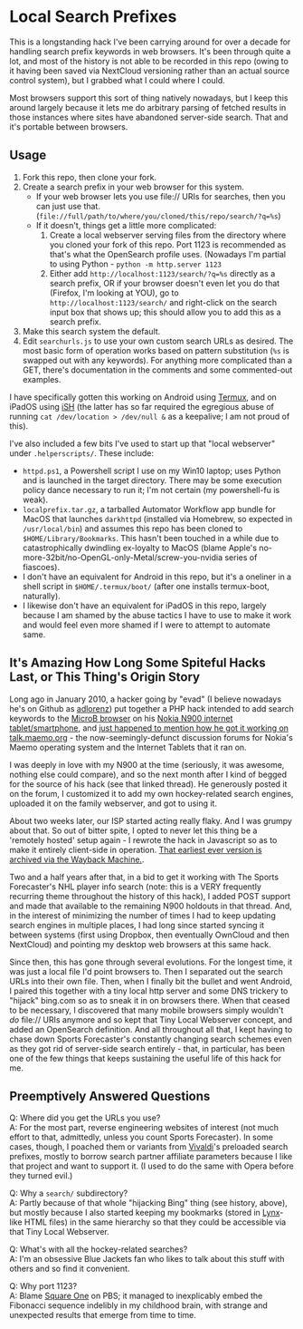 Local Search Prefixes
=====================

This is a longstanding hack I've been carrying around for over a decade for handling search prefix keywords in web browsers. It's been through quite a lot, and most of the history is not able to be recorded in this repo (owing to it having been saved via NextCloud versioning rather than an actual source control system), but I grabbed what I could where I could.

Most browsers support this sort of thing natively nowadays, but I keep this around largely because it lets me do arbitrary parsing of fetched results in those instances where sites have abandoned server-side search. That and it's portable between browsers.


Usage
-----

1. Fork this repo, then clone your fork.
2. Create a search prefix in your web browser for this system.
    - If your web browser lets you use file:// URIs for searches, then you can just use that. (`file://full/path/to/where/you/cloned/this/repo/search/?q=%s`)
    - If it doesn't, things get a little more complicated:
        1. Create a local webserver serving files from the directory where you cloned your fork of this repo. Port 1123 is recommended as that's what the OpenSearch profile uses. (Nowadays I'm partial to using Python - `python -m http.server 1123`
        2. Either add `http://localhost:1123/search/?q=%s` directly as a search prefix, OR if your browser doesn't even let you do that (Firefox, I'm looking at YOU), go to `http://localhost:1123/search/` and right-click on the search input box that shows up; this should allow you to add this as a search prefix.
3. Make this search system the default.
4. Edit `searchurls.js` to use your own custom search URLs as desired. The most basic form of operation works based on pattern substitution (`%s` is swapped out with any keywords). For anything more complicated than a GET, there's documentation in the comments and some commented-out examples.

I have specifically gotten this working on Android using [Termux](https://termux.com), and on iPadOS using [iSH](https://ish.app) (the latter has so far required the egregious abuse of running `cat /dev/location > /dev/null &` as a keepalive; I am not proud of this).

I've also included a few bits I've used to start up that "local webserver" under `.helperscripts/`. These include:
- `httpd.ps1`, a Powershell script I use on my Win10 laptop; uses Python and is launched in the target directory. There may be some execution policy dance necessary to run it; I'm not certain (my powershell-fu is weak).
- `localprefix.tar.gz`, a tarballed Automator Workflow app bundle for MacOS that launches `darkhttpd` (installed via Homebrew, so expected in `/usr/local/bin`) and assumes this repo has been cloned to `$HOME/Library/Bookmarks`. This hasn't been touched in a while due to catastrophically dwindling ex-loyalty to MacOS (blame Apple's no-more-32bit/no-OpenGL-only-Metal/screw-you-nvidia series of fiascoes).
- I don't have an equivalent for Android in this repo, but it's a oneliner in a shell script in `$HOME/.termux/boot/` (after one installs termux-boot, naturally).
- I likewise don't have an equivalent for iPadOS in this repo, largely because I am shamed by the abuse tactics I have to use to make it work and would feel even more shamed if I were to attempt to automate same.


It's Amazing How Long Some Spiteful Hacks Last, or This Thing's Origin Story
----------------------------------------------------------------------------

Long ago in January 2010, a hacker going by "evad" (I believe nowadays he's on Github as [adlorenz](https://github.com/adlorenz)) put together a PHP hack intended to add search keywords to the [MicroB browser](https://en.wikipedia.org/wiki/MicroB) on his [Nokia N900 internet tablet/smartphone](https://en.wikipedia.org/wiki/Nokia_N900), and [just happened to mention how he got it working on talk.maemo.org](http://web.archive.org/web/20210329091502/https://talk.maemo.org/showthread.php?t=39214) - the now-seemingly-defunct discussion forums for Nokia's Maemo operating system and the Internet Tablets that it ran on.

I was deeply in love with my N900 at the time (seriously, it was awesome, nothing else could compare), and so the next month after I kind of begged for the source of his hack (see that linked thread). He generously posted it on the forum, I customized it to add my own hockey-related search engines, uploaded it on the family webserver, and got to using it.

About two weeks later, our ISP started acting really flaky. And I was grumpy about that. So out of bitter spite, I opted to never let this thing be a 'remotely hosted' setup again - I rewrote the hack in Javascript so as to make it entirely client-side in operation. [That earliest ever version is archived via the Wayback Machine.](http://web.archive.org/web/20210329091502/https://talk.maemo.org/attachment.php?attachmentid=7533&d=1267167539).

Two and a half years after that, in a bid to get it working with The Sports Forecaster's NHL player info search (note: this is a VERY frequently recurring theme throughout the history of this hack), I added POST support and made that available to the remaining N900 holdouts in that thread. And, in the interest of minimizing the number of times I had to keep updating search engines in multiple places, I had long since started syncing it between systems (first using Dropbox, then eventually OwnCloud and then NextCloud) and pointing my desktop web browsers at this same hack.

Since then, this has gone through several evolutions. For the longest time, it was just a local file I'd point browsers to. Then I separated out the search URLs into their own file. Then, when I finally bit the bullet and went Android, I paired this together with a tiny local http server and some DNS trickery to "hijack" bing.com so as to sneak it in on browsers there. When that ceased to be necessary, I discovered that many mobile browsers simply wouldn't *do* file:// URIs anymore and so kept that Tiny Local Webserver concept, and added an OpenSearch definition. And all throughout all that, I kept having to chase down Sports Forecaster's constantly changing search schemes even as they got rid of server-side search entirely - that, in particular, has been one of the few things that keeps sustaining the useful life of this hack for me.


Preemptively Answered Questions
-------------------------------

Q: Where did you get the URLs you use?  
A: For the most part, reverse engineering websites of interest (not much effort to that, admittedly, unless you count Sports Forecaster). In some cases, though, I poached them or variants from [Vivaldi](https://vivaldi.com)'s preloaded search prefixes, mostly to borrow search partner affiliate parameters because I like that project and want to support it. (I used to do the same with Opera before they turned evil.)

Q: Why a `search/` subdirectory?  
A: Partly because of that whole "hijacking Bing" thing (see history, above), but mostly because I also started keeping my bookmarks (stored in [Lynx](https://en.wikipedia.org/wiki/Lynx_(web_browser))-like HTML files) in the same hierarchy so that they could be accessible via that Tiny Local Webserver.

Q: What's with all the hockey-related searches?  
A: I'm an obsessive Blue Jackets fan who likes to talk about this stuff with others and so find it convenient.

Q: Why port 1123?  
A: Blame [Square One](https://en.wikipedia.org/wiki/Square_One_Television) on PBS; it managed to inexplicably embed the Fibonacci sequence indelibly in my childhood brain, with strange and unexpected results that emerge from time to time.
